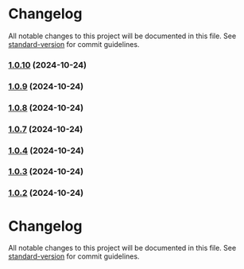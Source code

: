 # Changelog

All notable changes to this project will be documented in this file. See [standard-version](https://github.com/conventional-changelog/standard-version) for commit guidelines.

### [1.0.10](https://github.com/iSuite-tecnologia/crosscutting-web/compare/v1.0.9...v1.0.10) (2024-10-24)

### [1.0.9](https://github.com/iSuite-tecnologia/crosscutting-web/compare/v1.0.8...v1.0.9) (2024-10-24)

### [1.0.8](https://github.com/iSuite-tecnologia/crosscutting-web/compare/v1.0.7...v1.0.8) (2024-10-24)

### [1.0.7](https://github.com/iSuite-tecnologia/crosscutting-web/compare/v1.0.4...v1.0.7) (2024-10-24)

### [1.0.4](https://github.com/iSuite-tecnologia/crosscutting-web/compare/v1.0.3...v1.0.4) (2024-10-24)

### [1.0.3](https://github.com/iSuite-tecnologia/crosscutting-web/compare/v1.0.2...v1.0.3) (2024-10-24)

### [1.0.2](https://github.com/iSuite-tecnologia/crosscutting-web/compare/v1.0.1...v1.0.2) (2024-10-24)

# Changelog

All notable changes to this project will be documented in this file. See [standard-version](https://github.com/conventional-changelog/standard-version) for commit guidelines.
